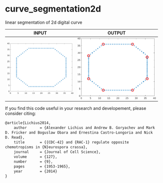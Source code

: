 # curve_segmentation2d
linear segmentation of 2d digital curve<br/>

| INPUT | OUTPUT |
| ------------- | ------------- |
| <img src="https://github.com/BoguslawObara/curve_segmentation2d/blob/master/im/curve.png" width="250">  | <img src="https://github.com/BoguslawObara/curve_segmentation2d/blob/master/im/curve_seg.png" width="295"> |


If you find this code useful in your research and developement, please consider citing:

    @article{Lichius2014,
        author      = {Alexander Lichius and Andrew B. Goryachev and Mark D. Fricker and Boguslaw Obara and Ernestina Castro-Longoria and Nick D. Read},
        title       = {{CDC-42} and {RAC-1} regulate opposite chemotropisms in {N}eurospora crassa},
        journal     = {Journal of Cell Science},
        volume      = {127},
        number      = {9},
        pages       = {1953-1965},    
        year        = {2014}
    }
